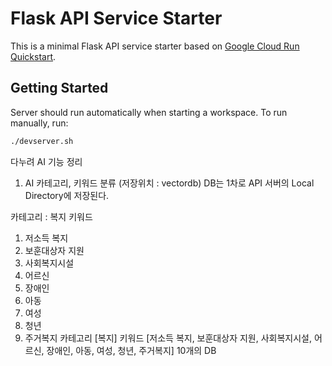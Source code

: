 # Flask API Service Starter

This is a minimal Flask API service starter based on [Google Cloud Run Quickstart](https://cloud.google.com/run/docs/quickstarts/build-and-deploy/deploy-python-service).

## Getting Started

Server should run automatically when starting a workspace. To run manually, run:
```sh
./devserver.sh
```

다누려 AI 기능 정리

1. AI 카테고리, 키워드 분류
(저장위치 : vectordb)
DB는 1차로 API 서버의 Local Directory에 저장된다.

카테고리 : 복지
키워드
1. 저소득 복지
2. 보훈대상자 지원
3. 사회복지시설
4. 어르신
5. 장애인
6. 아동
7. 여성
8. 청년
9. 주거복지
카테고리 [복지]
키워드 [저소득 복지, 보훈대상자 지원, 사회복지시설, 어르신, 장애인, 아동, 여성, 청년, 주거복지]
10개의 DB